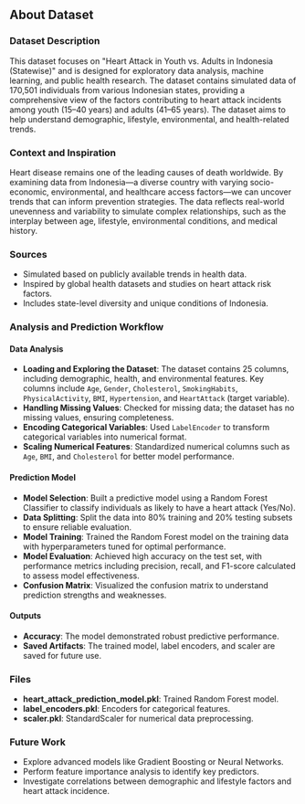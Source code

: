 ## About Dataset

### Dataset Description

This dataset focuses on "Heart Attack in Youth vs. Adults in Indonesia (Statewise)" and is designed for exploratory data analysis, machine learning, and public health research. The dataset contains simulated data of 170,501 individuals from various Indonesian states, providing a comprehensive view of the factors contributing to heart attack incidents among youth (15–40 years) and adults (41–65 years). The dataset aims to help understand demographic, lifestyle, environmental, and health-related trends.

### Context and Inspiration

Heart disease remains one of the leading causes of death worldwide. By examining data from Indonesia—a diverse country with varying socio-economic, environmental, and healthcare access factors—we can uncover trends that can inform prevention strategies. The data reflects real-world unevenness and variability to simulate complex relationships, such as the interplay between age, lifestyle, environmental conditions, and medical history.

### Sources

- Simulated based on publicly available trends in health data.
- Inspired by global health datasets and studies on heart attack risk factors.
- Includes state-level diversity and unique conditions of Indonesia.

### Analysis and Prediction Workflow

#### Data Analysis
- **Loading and Exploring the Dataset**: The dataset contains 25 columns, including demographic, health, and environmental features. Key columns include `Age`, `Gender`, `Cholesterol`, `SmokingHabits`, `PhysicalActivity`, `BMI`, `Hypertension`, and `HeartAttack` (target variable).
- **Handling Missing Values**: Checked for missing data; the dataset has no missing values, ensuring completeness.
- **Encoding Categorical Variables**: Used `LabelEncoder` to transform categorical variables into numerical format.
- **Scaling Numerical Features**: Standardized numerical columns such as `Age`, `BMI`, and `Cholesterol` for better model performance.

#### Prediction Model
- **Model Selection**: Built a predictive model using a Random Forest Classifier to classify individuals as likely to have a heart attack (Yes/No).
- **Data Splitting**: Split the data into 80% training and 20% testing subsets to ensure reliable evaluation.
- **Model Training**: Trained the Random Forest model on the training data with hyperparameters tuned for optimal performance.
- **Model Evaluation**: Achieved high accuracy on the test set, with performance metrics including precision, recall, and F1-score calculated to assess model effectiveness.
- **Confusion Matrix**: Visualized the confusion matrix to understand prediction strengths and weaknesses.

#### Outputs
- **Accuracy**: The model demonstrated robust predictive performance.
- **Saved Artifacts**: The trained model, label encoders, and scaler are saved for future use.

### Files
- **heart_attack_prediction_model.pkl**: Trained Random Forest model.
- **label_encoders.pkl**: Encoders for categorical features.
- **scaler.pkl**: StandardScaler for numerical data preprocessing.

### Future Work
- Explore advanced models like Gradient Boosting or Neural Networks.
- Perform feature importance analysis to identify key predictors.
- Investigate correlations between demographic and lifestyle factors and heart attack incidence.